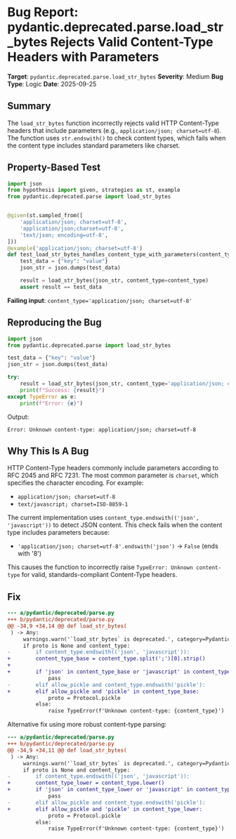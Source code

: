 # Bug Report: pydantic.deprecated.parse.load_str_bytes Rejects Valid Content-Type Headers with Parameters

**Target**: `pydantic.deprecated.parse.load_str_bytes`
**Severity**: Medium
**Bug Type**: Logic
**Date**: 2025-09-25

## Summary

The `load_str_bytes` function incorrectly rejects valid HTTP Content-Type headers that include parameters (e.g., `application/json; charset=utf-8`). The function uses `str.endswith()` to check content types, which fails when the content type includes standard parameters like charset.

## Property-Based Test

```python
import json
from hypothesis import given, strategies as st, example
from pydantic.deprecated.parse import load_str_bytes


@given(st.sampled_from([
    'application/json; charset=utf-8',
    'application/json;charset=utf-8',
    'text/json; encoding=utf-8',
]))
@example('application/json; charset=utf-8')
def test_load_str_bytes_handles_content_type_with_parameters(content_type):
    test_data = {"key": "value"}
    json_str = json.dumps(test_data)

    result = load_str_bytes(json_str, content_type=content_type)
    assert result == test_data
```

**Failing input**: `content_type='application/json; charset=utf-8'`

## Reproducing the Bug

```python
import json
from pydantic.deprecated.parse import load_str_bytes

test_data = {"key": "value"}
json_str = json.dumps(test_data)

try:
    result = load_str_bytes(json_str, content_type='application/json; charset=utf-8')
    print(f"Success: {result}")
except TypeError as e:
    print(f"Error: {e}")
```

Output:
```
Error: Unknown content-type: application/json; charset=utf-8
```

## Why This Is A Bug

HTTP Content-Type headers commonly include parameters according to RFC 2045 and RFC 7231. The most common parameter is `charset`, which specifies the character encoding. For example:
- `application/json; charset=utf-8`
- `text/javascript; charset=ISO-8859-1`

The current implementation uses `content_type.endswith(('json', 'javascript'))` to detect JSON content. This check fails when the content type includes parameters because:
- `'application/json; charset=utf-8'.endswith('json')` → `False` (ends with '8')

This causes the function to incorrectly raise `TypeError: Unknown content-type` for valid, standards-compliant Content-Type headers.

## Fix

```diff
--- a/pydantic/deprecated/parse.py
+++ b/pydantic/deprecated/parse.py
@@ -34,9 +34,14 @@ def load_str_bytes(
 ) -> Any:
     warnings.warn('`load_str_bytes` is deprecated.', category=PydanticDeprecatedSince20, stacklevel=2)
     if proto is None and content_type:
-        if content_type.endswith(('json', 'javascript')):
+        content_type_base = content_type.split(';')[0].strip()
+
+        if 'json' in content_type_base or 'javascript' in content_type_base:
             pass
-        elif allow_pickle and content_type.endswith('pickle'):
+        elif allow_pickle and 'pickle' in content_type_base:
             proto = Protocol.pickle
         else:
             raise TypeError(f'Unknown content-type: {content_type}')
```

Alternative fix using more robust content-type parsing:
```diff
--- a/pydantic/deprecated/parse.py
+++ b/pydantic/deprecated/parse.py
@@ -34,9 +34,11 @@ def load_str_bytes(
 ) -> Any:
     warnings.warn('`load_str_bytes` is deprecated.', category=PydanticDeprecatedSince20, stacklevel=2)
     if proto is None and content_type:
-        if content_type.endswith(('json', 'javascript')):
+        content_type_lower = content_type.lower()
+        if 'json' in content_type_lower or 'javascript' in content_type_lower:
             pass
-        elif allow_pickle and content_type.endswith('pickle'):
+        elif allow_pickle and 'pickle' in content_type_lower:
             proto = Protocol.pickle
         else:
             raise TypeError(f'Unknown content-type: {content_type}')